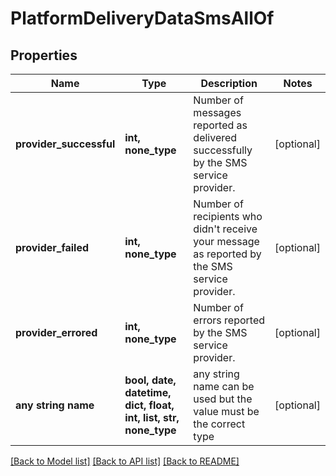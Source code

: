 # PlatformDeliveryDataSmsAllOf


## Properties
Name | Type | Description | Notes
------------ | ------------- | ------------- | -------------
**provider_successful** | **int, none_type** | Number of messages reported as delivered successfully by the SMS service provider. | [optional] 
**provider_failed** | **int, none_type** | Number of recipients who didn't receive your message as reported by the SMS service provider. | [optional] 
**provider_errored** | **int, none_type** | Number of errors reported by the SMS service provider. | [optional] 
**any string name** | **bool, date, datetime, dict, float, int, list, str, none_type** | any string name can be used but the value must be the correct type | [optional]

[[Back to Model list]](../README.md#documentation-for-models) [[Back to API list]](../README.md#documentation-for-api-endpoints) [[Back to README]](../README.md)


